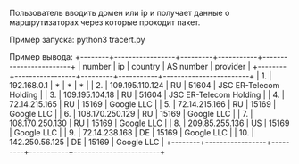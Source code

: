 Пользователь вводить домен или ip и получает данные о маршрутизаторах через которые проходит пакет.

Пример запуска: python3 tracert.py

Пример вывода:
+--------+-----------------+---------+-----------+------------------------+
| number |        ip       | country | AS number |        provider        |
+--------+-----------------+---------+-----------+------------------------+
|   1.   |   192.168.0.1   |    *    |     *     |           *            |
|   2.   | 109.195.110.124 |    RU   |   51604   | JSC ER-Telecom Holding |
|   3.   |  109.195.104.18 |    RU   |   51604   | JSC ER-Telecom Holding |
|   4.   |  72.14.215.165  |    RU   |   15169   |       Google LLC       |
|   5.   |  72.14.215.166  |    RU   |   15169   |       Google LLC       |
|   6.   | 108.170.250.129 |    RU   |   15169   |       Google LLC       |
|   7.   | 108.170.250.130 |    RU   |   15169   |       Google LLC       |
|   8.   |  209.85.255.136 |    US   |   15169   |       Google LLC       |
|   9.   |  72.14.238.168  |    DE   |   15169   |       Google LLC       |
|  10.   |  142.250.56.125 |    DE   |   15169   |       Google LLC       |
+--------+-----------------+---------+-----------+------------------------+
